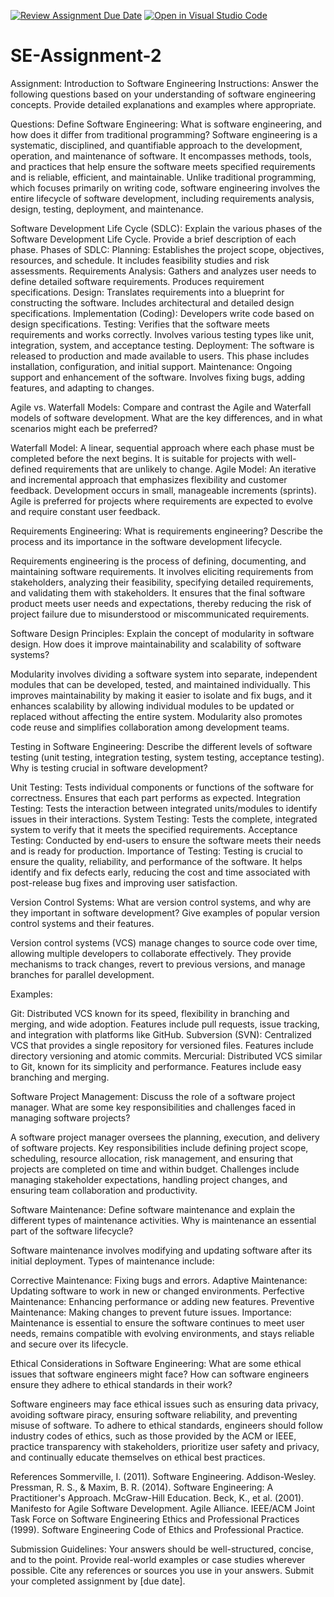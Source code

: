 [![Review Assignment Due Date](https://classroom.github.com/assets/deadline-readme-button-24ddc0f5d75046c5622901739e7c5dd533143b0c8e959d652212380cedb1ea36.svg)](https://classroom.github.com/a/-ucQIGTc)
[![Open in Visual Studio Code](https://classroom.github.com/assets/open-in-vscode-718a45dd9cf7e7f842a935f5ebbe5719a5e09af4491e668f4dbf3b35d5cca122.svg)](https://classroom.github.com/online_ide?assignment_repo_id=15221796&assignment_repo_type=AssignmentRepo)
# SE-Assignment-2
Assignment: Introduction to Software Engineering
Instructions:
Answer the following questions based on your understanding of software engineering concepts. Provide detailed explanations and examples where appropriate.

Questions:
Define Software Engineering:
What is software engineering, and how does it differ from traditional programming?
Software engineering is a systematic, disciplined, and quantifiable approach to the development, operation, and maintenance of software. It encompasses methods, tools, and practices that help ensure the software meets specified requirements and is reliable, efficient, and maintainable. Unlike traditional programming, which focuses primarily on writing code, software engineering involves the entire lifecycle of software development, including requirements analysis, design, testing, deployment, and maintenance.

Software Development Life Cycle (SDLC):
Explain the various phases of the Software Development Life Cycle. Provide a brief description of each phase.
Phases of SDLC:
Planning: Establishes the project scope, objectives, resources, and schedule. It includes feasibility studies and risk assessments.
Requirements Analysis: Gathers and analyzes user needs to define detailed software requirements. Produces requirement specifications.
Design: Translates requirements into a blueprint for constructing the software. Includes architectural and detailed design specifications.
Implementation (Coding): Developers write code based on design specifications.
Testing: Verifies that the software meets requirements and works correctly. Involves various testing types like unit, integration, system, and acceptance testing.
Deployment: The software is released to production and made available to users. This phase includes installation, configuration, and initial support.
Maintenance: Ongoing support and enhancement of the software. Involves fixing bugs, adding features, and adapting to changes.


Agile vs. Waterfall Models:
Compare and contrast the Agile and Waterfall models of software development. What are the key differences, and in what scenarios might each be preferred?

Waterfall Model: A linear, sequential approach where each phase must be completed before the next begins. It is suitable for projects with well-defined requirements that are unlikely to change.
Agile Model: An iterative and incremental approach that emphasizes flexibility and customer feedback. Development occurs in small, manageable increments (sprints). Agile is preferred for projects where requirements are expected to evolve and require constant user feedback.


Requirements Engineering:
What is requirements engineering? Describe the process and its importance in the software development lifecycle.

Requirements engineering is the process of defining, documenting, and maintaining software requirements. It involves eliciting requirements from stakeholders, analyzing their feasibility, specifying detailed requirements, and validating them with stakeholders. It ensures that the final software product meets user needs and expectations, thereby reducing the risk of project failure due to misunderstood or miscommunicated requirements.


Software Design Principles:
Explain the concept of modularity in software design. How does it improve maintainability and scalability of software systems?

Modularity involves dividing a software system into separate, independent modules that can be developed, tested, and maintained individually. This improves maintainability by making it easier to isolate and fix bugs, and it enhances scalability by allowing individual modules to be updated or replaced without affecting the entire system. Modularity also promotes code reuse and simplifies collaboration among development teams.


Testing in Software Engineering:
Describe the different levels of software testing (unit testing, integration testing, system testing, acceptance testing). Why is testing crucial in software development?

Unit Testing: Tests individual components or functions of the software for correctness. Ensures that each part performs as expected.
Integration Testing: Tests the interaction between integrated units/modules to identify issues in their interactions.
System Testing: Tests the complete, integrated system to verify that it meets the specified requirements.
Acceptance Testing: Conducted by end-users to ensure the software meets their needs and is ready for production.
Importance of Testing:
Testing is crucial to ensure the quality, reliability, and performance of the software. It helps identify and fix defects early, reducing the cost and time associated with post-release bug fixes and improving user satisfaction.


Version Control Systems:
What are version control systems, and why are they important in software development? Give examples of popular version control systems and their features.

Version control systems (VCS) manage changes to source code over time, allowing multiple developers to collaborate effectively. They provide mechanisms to track changes, revert to previous versions, and manage branches for parallel development.

Examples:

Git: Distributed VCS known for its speed, flexibility in branching and merging, and wide adoption. Features include pull requests, issue tracking, and integration with platforms like GitHub.
Subversion (SVN): Centralized VCS that provides a single repository for versioned files. Features include directory versioning and atomic commits.
Mercurial: Distributed VCS similar to Git, known for its simplicity and performance. Features include easy branching and merging.


Software Project Management:
Discuss the role of a software project manager. What are some key responsibilities and challenges faced in managing software projects?

A software project manager oversees the planning, execution, and delivery of software projects. Key responsibilities include defining project scope, scheduling, resource allocation, risk management, and ensuring that projects are completed on time and within budget. Challenges include managing stakeholder expectations, handling project changes, and ensuring team collaboration and productivity.


Software Maintenance:
Define software maintenance and explain the different types of maintenance activities. Why is maintenance an essential part of the software lifecycle?

Software maintenance involves modifying and updating software after its initial deployment. Types of maintenance include:

Corrective Maintenance: Fixing bugs and errors.
Adaptive Maintenance: Updating software to work in new or changed environments.
Perfective Maintenance: Enhancing performance or adding new features.
Preventive Maintenance: Making changes to prevent future issues.
Importance:
Maintenance is essential to ensure the software continues to meet user needs, remains compatible with evolving environments, and stays reliable and secure over its lifecycle.


Ethical Considerations in Software Engineering:
What are some ethical issues that software engineers might face? How can software engineers ensure they adhere to ethical standards in their work?

Software engineers may face ethical issues such as ensuring data privacy, avoiding software piracy, ensuring software reliability, and preventing misuse of software. To adhere to ethical standards, engineers should follow industry codes of ethics, such as those provided by the ACM or IEEE, practice transparency with stakeholders, prioritize user safety and privacy, and continually educate themselves on ethical best practices.

References
Sommerville, I. (2011). Software Engineering. Addison-Wesley.
Pressman, R. S., & Maxim, B. R. (2014). Software Engineering: A Practitioner's Approach. McGraw-Hill Education.
Beck, K., et al. (2001). Manifesto for Agile Software Development. Agile Alliance.
IEEE/ACM Joint Task Force on Software Engineering Ethics and Professional Practices (1999). Software Engineering Code of Ethics and Professional Practice.


Submission Guidelines:
Your answers should be well-structured, concise, and to the point.
Provide real-world examples or case studies wherever possible.
Cite any references or sources you use in your answers.
Submit your completed assignment by [due date].
